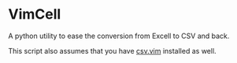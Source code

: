 # VimCell

A python utility to ease the conversion from Excell to CSV and back. 

This script also assumes that you have [csv.vim](https://github.com/chrisbra/csv.vim) installed as well. 
